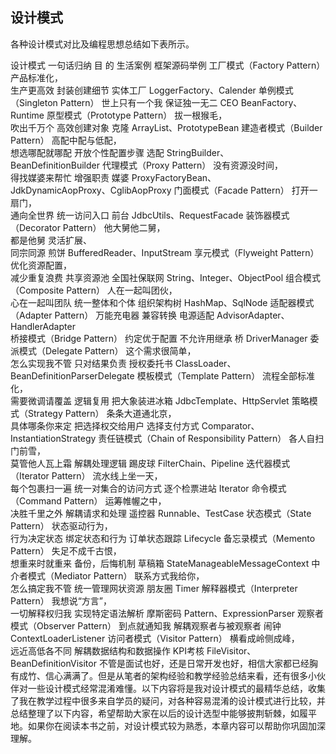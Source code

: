 ## 设计模式
各种设计模式对比及编程思想总结如下表所示。

设计模式	一句话归纳	目 的	生活案例	框架源码举例
工厂模式（Factory Pattern）	产品标准化，<br>生产更高效	封装创建细节	实体工厂	LoggerFactory、Calender
单例模式（Singleton Pattern）	世上只有一个我	保证独一无二	CEO	BeanFactory、Runtime
原型模式（Prototype Pattern）	拔一根猴毛，<br>吹出千万个	高效创建对象	克隆	ArrayList、PrototypeBean
建造者模式（Builder Pattern）	高配中配与低配，<br>想选哪配就哪配	开放个性配置步骤	选配	StringBuilder、<br>BeanDefinitionBuilder
代理模式（Proxy Pattern）	没有资源没时间，<br>得找媒婆来帮忙	增强职责	媒婆	ProxyFactoryBean、<br>JdkDynamicAopProxy、CglibAopProxy
门面模式（Facade Pattern）	打开一扇门，<br>通向全世界	统一访问入口	前台	JdbcUtils、RequestFacade
装饰器模式（Decorator Pattern）	他大舅他二舅，<br>都是他舅	灵活扩展、<br>同宗同源	煎饼	BufferedReader、InputStream
享元模式（Flyweight Pattern）	优化资源配置，<br>减少重复浪费	共享资源池	全国社保联网	String、Integer、ObjectPool
组合模式（Composite Pattern）	人在一起叫团伙，<br>心在一起叫团队	统一整体和个体	组织架构树	HashMap、SqlNode
适配器模式（Adapter Pattern）	万能充电器	兼容转换 电源适配	AdvisorAdapter、HandlerAdapter	
桥接模式（Bridge Pattern）	约定优于配置	不允许用继承	桥	DriverManager
委派模式（Delegate Pattern）	这个需求很简单，<br>怎么实现我不管	只对结果负责	授权委托书	ClassLoader、<br>BeanDefinitionParserDelegate
模板模式（Template Pattern）	流程全部标准化，<br>需要微调请覆盖	逻辑复用	把大象装进冰箱	JdbcTemplate、HttpServlet
策略模式（Strategy Pattern）	条条大道通北京，<br>具体哪条你来定	把选择权交给用户	选择支付方式	Comparator、<br>InstantiationStrategy
责任链模式（Chain of Responsibility Pattern）	各人自扫门前雪，<br>莫管他人瓦上霜	解耦处理逻辑	踢皮球	FilterChain、Pipeline
迭代器模式（Iterator Pattern）	流水线上坐一天，<br>每个包裹扫一遍	统一对集合的访问方式	逐个检票进站	Iterator
命令模式（Command Pattern）	运筹帷幄之中，<br>决胜千里之外	解耦请求和处理	遥控器	Runnable、TestCase
状态模式（State Pattern）	状态驱动行为，<br>行为决定状态	绑定状态和行为	订单状态跟踪	Lifecycle
备忘录模式（Memento Pattern）	失足不成千古恨，<br>想重来时就重来	备份，后悔机制	草稿箱	StateManageableMessageContext
中介者模式（Mediator Pattern）	联系方式我给你，<br>怎么搞定我不管	统一管理网状资源	朋友圈	Timer
解释器模式（Interpreter Pattern）	我想说“方言”，<br>一切解释权归我	实现特定语法解析	摩斯密码	Pattern、ExpressionParser
观察者模式（Observer Pattern）	到点就通知我	解耦观察者与被观察者	闹钟	ContextLoaderListener
访问者模式（Visitor Pattern）	横看成岭侧成峰，<br>远近高低各不同	解耦数据结构和数据操作	KPI考核	FileVisitor、BeanDefinitionVisitor
不管是面试也好，还是日常开发也好，相信大家都已经胸有成竹、信心满满了。但是从笔者的架构经验和教学经验总结来看，还有很多小伙伴对一些设计模式经常混淆难懂。以下内容将是我对设计模式的最精华总结，收集了我在教学过程中很多来自学员的疑问，对各种容易混淆的设计模式进行比较，并总结整理了以下内容，希望帮助大家在以后的设计选型中能够披荆斩棘，如履平地。如果你在阅读本书之前，对设计模式较为熟悉，本章内容可以帮助你巩固加深理解。

